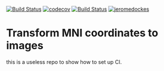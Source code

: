[![Build Status](https://dev.azure.com/jeromeRjIwe5f6zCDqJBVU/brain_coords/_apis/build/status/jeromedockes.brain_coords?branchName=master)](https://dev.azure.com/jeromeRjIwe5f6zCDqJBVU/brain_coords/_build/latest?definitionId=2&branchName=master) [![codecov](https://codecov.io/gh/jeromedockes/brain_coords/branch/master/graph/badge.svg)](https://codecov.io/gh/jeromedockes/brain_coords) [![Build Status](https://travis-ci.org/jeromedockes/brain_coords.svg?branch=master)](https://travis-ci.org/jeromedockes/brain_coords) [![jeromedockes](https://circleci.com/gh/jeromedockes/brain_coords.svg?style=shield)](https://app.circleci.com/pipelines/github/jeromedockes/brain_coords)



# Transform MNI coordinates to images

this is a useless repo to show how to set up CI.
